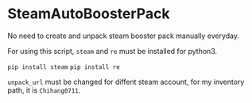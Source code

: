 # SteamAutoBoosterPack
No need to create and unpack steam booster pack manually everyday.

For using this script, `steam` and `re` must be installed for python3.

`pip install steam`
`pip install re`

`unpack_url` must be changed for diffent steam account, for my inventory path, it is `Chihang0711`.
